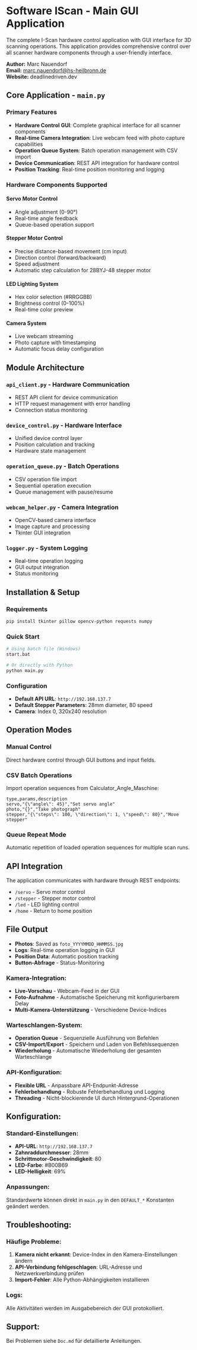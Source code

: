 # Software IScan - Main GUI Application

The complete I-Scan hardware control application with GUI interface for 3D scanning operations. This application provides comprehensive control over all scanner hardware components through a user-friendly interface.

**Author:** Marc Nauendorf  
**Email:** marc.nauendorf@hs-heilbronn.de  
**Website:** deadlinedriven.dev

## Core Application - `main.py`

### Primary Features
- **Hardware Control GUI**: Complete graphical interface for all scanner components
- **Real-time Camera Integration**: Live webcam feed with photo capture capabilities  
- **Operation Queue System**: Batch operation management with CSV import
- **Device Communication**: REST API integration for hardware control
- **Position Tracking**: Real-time position monitoring and logging

### Hardware Components Supported

#### Servo Motor Control
- Angle adjustment (0-90°)
- Real-time angle feedback
- Queue-based operation support

#### Stepper Motor Control  
- Precise distance-based movement (cm input)
- Direction control (forward/backward)
- Speed adjustment
- Automatic step calculation for 28BYJ-48 stepper motor

#### LED Lighting System
- Hex color selection (#RRGGBB)
- Brightness control (0-100%)
- Real-time color preview

#### Camera System
- Live webcam streaming
- Photo capture with timestamping
- Automatic focus delay configuration

## Module Architecture

### `api_client.py` - Hardware Communication
- REST API client for device communication
- HTTP request management with error handling
- Connection status monitoring

### `device_control.py` - Hardware Interface
- Unified device control layer
- Position calculation and tracking
- Hardware state management

### `operation_queue.py` - Batch Operations
- CSV operation file import
- Sequential operation execution
- Queue management with pause/resume

### `webcam_helper.py` - Camera Integration
- OpenCV-based camera interface
- Image capture and processing
- Tkinter GUI integration

### `logger.py` - System Logging
- Real-time operation logging
- GUI output integration
- Status monitoring

## Installation & Setup

### Requirements
```bash
pip install tkinter pillow opencv-python requests numpy
```

### Quick Start
```bash
# Using batch file (Windows)
start.bat

# Or directly with Python
python main.py
```

### Configuration
- **Default API URL**: `http://192.168.137.7`
- **Default Stepper Parameters**: 28mm diameter, 80 speed
- **Camera**: Index 0, 320x240 resolution

## Operation Modes

### Manual Control
Direct hardware control through GUI buttons and input fields.

### CSV Batch Operations
Import operation sequences from Calculator_Angle_Maschine:
```csv
type,params,description
servo,"{\"angle\": 45}","Set servo angle"
photo,"{}","Take photograph"  
stepper,"{\"steps\": 100, \"direction\": 1, \"speed\": 80}","Move stepper"
```

### Queue Repeat Mode
Automatic repetition of loaded operation sequences for multiple scan runs.

## API Integration

The application communicates with hardware through REST endpoints:
- `/servo` - Servo motor control
- `/stepper` - Stepper motor control  
- `/led` - LED lighting control
- `/home` - Return to home position

## File Output

- **Photos**: Saved as `foto_YYYYMMDD_HHMMSS.jpg`
- **Logs**: Real-time operation logging in GUI
- **Position Data**: Automatic position tracking
- **Button-Abfrage** - Status-Monitoring

### Kamera-Integration:
- **Live-Vorschau** - Webcam-Feed in der GUI
- **Foto-Aufnahme** - Automatische Speicherung mit konfigurierbarem Delay
- **Multi-Kamera-Unterstützung** - Verschiedene Device-Indices

### Warteschlangen-System:
- **Operation Queue** - Sequenzielle Ausführung von Befehlen
- **CSV-Import/Export** - Speichern und Laden von Befehlssequenzen
- **Wiederholung** - Automatische Wiederholung der gesamten Warteschlange

### API-Konfiguration:
- **Flexible URL** - Anpassbare API-Endpunkt-Adresse
- **Fehlerbehandlung** - Robuste Fehlerbehandlung und Logging
- **Threading** - Nicht-blockierende UI durch Hintergrund-Operationen

## Konfiguration:

### Standard-Einstellungen:
- **API-URL**: `http://192.168.137.7`
- **Zahnraddurchmesser**: 28mm
- **Schrittmotor-Geschwindigkeit**: 80
- **LED-Farbe**: #B00B69
- **LED-Helligkeit**: 69%

### Anpassungen:
Standardwerte können direkt in `main.py` in den `DEFAULT_*` Konstanten geändert werden.

## Troubleshooting:

### Häufige Probleme:
1. **Kamera nicht erkannt**: Device-Index in den Kamera-Einstellungen ändern
2. **API-Verbindung fehlgeschlagen**: URL-Adresse und Netzwerkverbindung prüfen
3. **Import-Fehler**: Alle Python-Abhängigkeiten installieren

### Logs:
Alle Aktivitäten werden im Ausgabebereich der GUI protokolliert.

## Support:
Bei Problemen siehe `Doc.md` für detaillierte Anleitungen.
